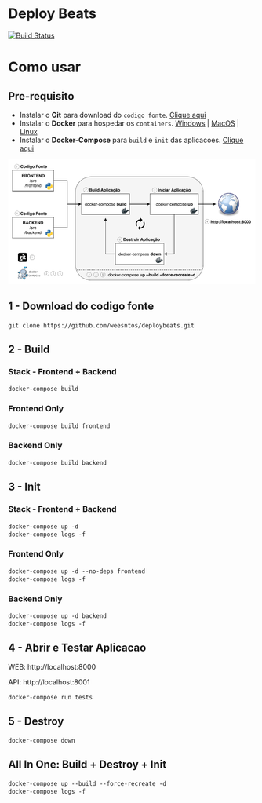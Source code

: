 # Deploy Beats
[![Build Status](https://travis-ci.com/weesntos/deploybeats.svg?branch=master)](https://travis-ci.com/weesntos/deploybeats)

# Como usar

## Pre-requisito

* Instalar o **Git** para download do `codigo fonte`. [Clique aqui](https://git-scm.com/downloads)
* Instalar o **Docker** para hospedar os `containers`. [Windows](https://docs.docker.com/docker-for-windows/install/) | [MacOS](https://docs.docker.com/docker-for-mac/install/) | [Linux](https://docs.docker.com/install/linux/docker-ce/ubuntu/)
* Instalar o **Docker-Compose** para `build` e `init` das aplicacoes. [Clique aqui](https://docs.docker.com/compose/install/)


![stack](stack.png)

## 1 - Download do codigo fonte

```
git clone https://github.com/weesntos/deploybeats.git
```

## 2 - Build

### Stack - Frontend + Backend
```
docker-compose build
```

### Frontend Only
```
docker-compose build frontend
```

### Backend Only
```
docker-compose build backend
```

## 3 - Init

### Stack - Frontend + Backend
```
docker-compose up -d
docker-compose logs -f
```

### Frontend Only
```
docker-compose up -d --no-deps frontend
docker-compose logs -f
```

### Backend Only
```
docker-compose up -d backend
docker-compose logs -f
```

## 4 - Abrir e Testar Aplicacao
WEB: http://localhost:8000

API: http://localhost:8001

```
docker-compose run tests
```


## 5 - Destroy
```
docker-compose down
```

## All In One: Build + Destroy + Init
```
docker-compose up --build --force-recreate -d
docker-compose logs -f
```
